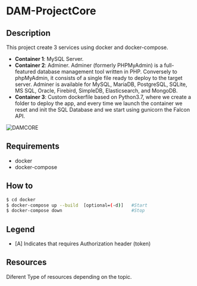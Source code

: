 # DAM-ProjectCore

## Description
This project create 3 services using docker and docker-compose.

- **Container 1**: MySQL Server. 
- **Container 2**: Adminer. Adminer (formerly PHPMyAdmin) is a full-featured database management tool written in PHP. Conversely to phpMyAdmin, it consists of a single file ready to deploy to the target server. Adminer is available for MySQL, MariaDB, PostgreSQL, SQLite, MS SQL, Oracle, Firebird, SimpleDB, Elasticsearch, and MongoDB.
- **Container 3**: Custom dockerfile based on Python3.7, where we create a folder to deploy the app, and every time we launch the container we reset and init the SQL Database and we start using gunicorn the Falcon API.

![DAMCORE](https://user-images.githubusercontent.com/61190134/75614085-4f4c0d80-5b35-11ea-9550-9f1d31de366b.png)

## Requirements

- docker
- docker-compose

## How to


```sh
$ cd docker
$ docker-compose up --build  [optional=(-d)]   #Start
$ docker-compose down                          #Stop
```

## Legend
- [A] Indicates that requires Authorization header (token)

## Resources

Diferent Type of resources depending on the topic.


